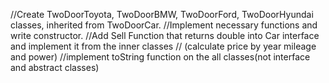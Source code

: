 //Create TwoDoorToyota, TwoDoorBMW,  TwoDoorFord, TwoDoorHyundai classes, inherited from TwoDoorCar.
//Implement necessary functions and write constructor.
//Add Sell Function that returns double into Car interface and implement it from the inner classes
// (calculate price by year mileage and power)
//implement toString function on the all classes(not interface and abstract classes)
